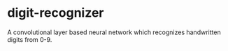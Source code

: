 # digit-recognizer
A convolutional layer based neural network which recognizes handwritten digits from 0-9. 
